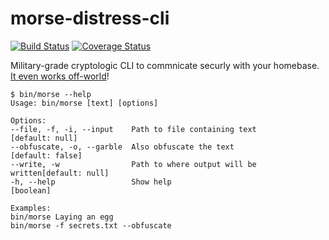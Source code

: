 # morse-distress-cli
[![Build Status](https://travis-ci.org/gaggle/morse-distress-cli.svg?branch=master)](https://travis-ci.org/gaggle/morse-distress-cli)
[![Coverage Status](https://coveralls.io/repos/github/gaggle/morse-distress-cli/badge.svg?branch=master)](https://coveralls.io/github/gaggle/morse-distress-cli?branch=master)

Military-grade cryptologic CLI to commnicate securly with your homebase. [It even works off-world](https://gist.github.com/kmckelvin/41a4a69e397b510274373aa241698561)!

```
$ bin/morse --help
Usage: bin/morse [text] [options]

Options:
--file, -f, -i, --input    Path to file containing text        [default: null]
--obfuscate, -o, --garble  Also obfuscate the text            [default: false]
--write, -w                Path to where output will be written[default: null]
-h, --help                 Show help                                 [boolean]

Examples:
bin/morse Laying an egg
bin/morse -f secrets.txt --obfuscate
```
